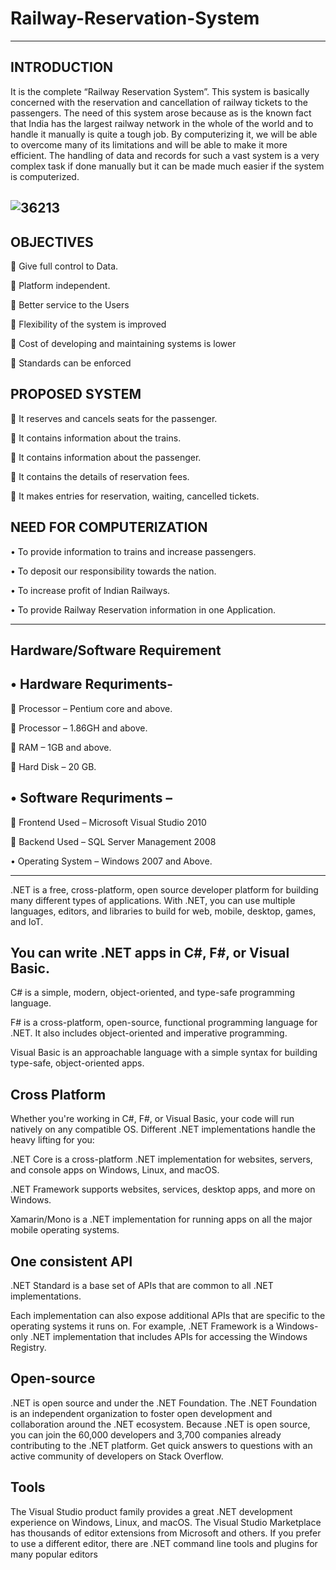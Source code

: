 # Railway-Reservation-System
-----------------------------------------
INTRODUCTION
----------------------------------
It is the complete “Railway Reservation System”. This system is basically concerned with the reservation and cancellation of railway tickets to the passengers. The need of this system arose because as is the known fact that India has the largest railway network in the whole of the world and to handle it manually is quite a tough job. By computerizing it, we will be able to overcome many of its limitations and will be able to make it more efficient. The handling of data and records for such a vast system is a very complex task if done manually but it can be made much easier if the system is computerized.

![36213](https://user-images.githubusercontent.com/60310009/94842359-eca75100-0438-11eb-8065-e2b51a27aca0.jpg)
-----------------------------------------------------------------

OBJECTIVES
--------------------------

	Give full control to Data.


	Platform independent.


	Better service to the Users 


	Flexibility of the system is improved 


	Cost of developing and maintaining systems is lower 


	Standards can be enforced


PROPOSED SYSTEM 
---------------------------------------

	It reserves and cancels seats for the passenger.


	It contains information about the trains.


	It contains information about the passenger.


	It contains the details of reservation fees.


	It makes entries for reservation, waiting, cancelled tickets.
 
NEED FOR COMPUTERIZATION 
--------------------------------------

•	To provide information to trains and increase passengers.

•	To deposit our responsibility towards the nation.

•	To increase profit of Indian Railways.

•	To provide Railway Reservation information in one Application.

-----------------------------------------
Hardware/Software Requirement
--------------------------------------------------

•	Hardware Requriments-
---------
	Processor – Pentium core and above.

	Processor – 1.86GH and above.

	RAM – 1GB and above.

	Hard Disk – 20 GB.

•	Software Requriments –
--------
	Frontend Used – Microsoft Visual Studio 2010

	Backend Used – SQL Server Management 2008

•	Operating System – Windows 2007 and Above.

--------------------------------------------------------------------------------------------------------------------------------------------------
.NET is a free, cross-platform, open source developer platform for building many different types of applications.
With .NET, you can use multiple languages, editors, and libraries to build for web, mobile, desktop, games, and IoT.


You can write .NET apps in C#, F#, or Visual Basic.
------------------------
C# is a simple, modern, object-oriented, and type-safe programming language.

F# is a cross-platform, open-source, functional programming language for .NET. It also includes object-oriented and imperative programming.

Visual Basic is an approachable language with a simple syntax for building type-safe, object-oriented apps.


Cross Platform
-----------------
Whether you're working in C#, F#, or Visual Basic, your code will run natively on any compatible OS. Different .NET implementations handle the heavy lifting for you:

.NET Core is a cross-platform .NET implementation for websites, servers, and console apps on Windows, Linux, and macOS.

.NET Framework supports websites, services, desktop apps, and more on Windows.

Xamarin/Mono is a .NET implementation for running apps on all the major mobile operating systems.

One consistent API
---------
.NET Standard is a base set of APIs that are common to all .NET implementations.

Each implementation can also expose additional APIs that are specific to the operating systems it runs on. For example, .NET Framework is a Windows-only .NET implementation that includes APIs for accessing the Windows Registry.

Open-source
-----------
.NET is open source and under the .NET Foundation. The .NET Foundation is an independent organization to foster open development and collaboration around the .NET ecosystem.
Because .NET is open source, you can join the 60,000 developers and 3,700 companies already contributing to the .NET platform.
Get quick answers to questions with an active community of developers on Stack Overflow.

Tools
---------
The Visual Studio product family provides a great .NET development experience on Windows, Linux, and macOS.
The Visual Studio Marketplace has thousands of editor extensions from Microsoft and others.
If you prefer to use a different editor, there are .NET command line tools and plugins for many popular editors


